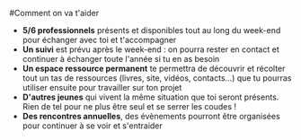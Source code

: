 #Comment on va t'aider

- **5/6 professionnels** présents et disponibles tout au long du week-end pour échanger avec toi et t'accompagner
- **Un suivi** est prévu après le week-end : on pourra rester en contact et continuer à échanger toute l'année si tu en as besoin
- **Un espace ressource permanent** te permettra de découvrir et récolter tout un tas de ressources (livres, site, vidéos, contacts...) que tu pourras utiliser ensuite pour travailler sur ton projet
- **D'autres jeunes** qui vivent la même situation que toi seront présents. Rien de tel pour ne plus être seul et se serrer les coudes !
- **Des rencontres annuelles**, des évènements pourront être organisées pour continuer à se voir et s'entraider


